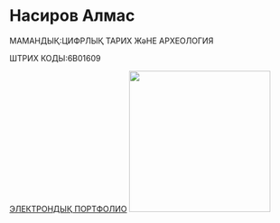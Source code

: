 <HTML>
<HEAD>
  <TITLE> МЕНІҢ САЙТЫМ </TITLE>
</HEAD>
<BODY>
  <P><H1> Насиров Алмас </H1></P>
  <P> МАМАНДЫҚ:ЦИФРЛЫҚ ТАРИХ ЖәНЕ АРХЕОЛОГИЯ </P>
  <P> ШТРИХ КОДЫ:6В01609 </P>
  <A HREF="https://almasnosurkz07.wixsite.com/almas-nosirov-1">ЭЛЕКТРОНДЫҚ ПОРТФОЛИО</A>
  <IMG SRC="C:\Users\syryn\Downloads\7f39098d-1a5b-4988-92f7-0488b8ebc250.jpeg"width="250"/>  
</BODY>
</HTML>
